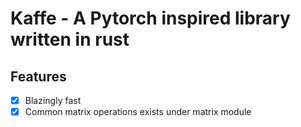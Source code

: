 # Kaffe - A Pytorch inspired library written in rust 

## Features 
- [X] Blazingly fast
- [X] Common matrix operations exists under matrix module
